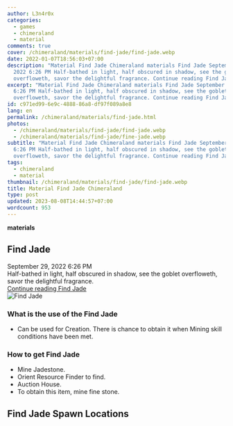 ```yaml
---
author: L3n4r0x
categories:
  - games
  - chimeraland
  - material
comments: true
cover: /chimeraland/materials/find-jade/find-jade.webp
date: 2022-01-07T18:56:03+07:00
description: "Material Find Jade Chimeraland materials Find Jade September 29,
  2022 6:26 PM Half-bathed in light, half obscured in shadow, see the goblet
  overfloweth, savor the delightful fragrance. Continue reading Find Jade "
excerpt: "Material Find Jade Chimeraland materials Find Jade September 29, 2022
  6:26 PM Half-bathed in light, half obscured in shadow, see the goblet
  overfloweth, savor the delightful fragrance. Continue reading Find Jade "
id: c971ed99-6e9c-4888-86a8-df97f089a8e8
lang: en
permalink: /chimeraland/materials/find-jade.html
photos:
  - /chimeraland/materials/find-jade/find-jade.webp
  - /chimeraland/materials/find-jade/fine-jade.webp
subtitle: "Material Find Jade Chimeraland materials Find Jade September 29, 2022
  6:26 PM Half-bathed in light, half obscured in shadow, see the goblet
  overfloweth, savor the delightful fragrance. Continue reading Find Jade "
tags:
  - chimeraland
  - material
thumbnail: /chimeraland/materials/find-jade/find-jade.webp
title: Material Find Jade Chimeraland
type: post
updated: 2023-08-08T14:44:57+07:00
wordcount: 953
---
```


<link
  rel="stylesheet"
  href="https://rawcdn.githack.com/dimaslanjaka/Web-Manajemen/870a349/css/bootstrap-5-3-0-alpha3-wrapper.css"
/>
<section id="bootstrap-wrapper">
  <div data-bs-theme="dark">
    <div
      class="row g-0 border rounded overflow-hidden flex-md-row mb-4 shadow-sm position-relative bg-dark text-light"
    >
      <div class="col p-4 d-flex flex-column position-static">
        <strong class="d-inline-block mb-2 text-success">materials</strong>
        <h2 class="mb-0">Find Jade</h2>
        <div class="mb-1 text-muted">September 29, 2022 6:26 PM</div>
        <div class="mb-2 border p-1">
          Half-bathed in light, half obscured in shadow, see the goblet
          overfloweth, savor the delightful fragrance.
        </div>
        <a
          href="/chimeraland/materials/find-jade.html"
          class="stretched-link d-none text-primary"
          >Continue reading Find Jade</a
        >
      </div>
      <div class="col-auto d-none d-md-block d-lg-block">
        <img
          src="https://www.webmanajemen.com/chimeraland/materials/find-jade/find-jade.webp"
          alt="Find Jade"
        />
      </div>
    </div>
    <div class="row">
      <div class="col-lg-6 col-12 mb-2">
        <div class="card">
          <div class="card-body">
            <h3 class="card-title">What is the use of the Find Jade</h3>
            <div class="card-text">
              <ul>
                <li>
                  Can be used for Creation. There is chance to obtain it when
                  Mining skill conditions have been met.
                </li>
              </ul>
            </div>
          </div>
        </div>
      </div>
      <div class="col-lg-6 col-12 mb-2">
        <div class="card">
          <div class="card-body">
            <h3 class="card-title">How to get Find Jade</h3>
            <div class="card-text">
              <ul>
                <li>Mine Jadestone.</li>
                <li>Orient Resource Finder to find.</li>
                <li>Auction House.</li>
                <li>To obtain this item, mine fine stone.</li>
              </ul>
            </div>
          </div>
        </div>
      </div>
      <div class="col-12 mb-2">
        <h2>Find Jade Spawn Locations</h2>
        <div></div>
        <div></div>
      </div>
    </div>
  </div>
</section>